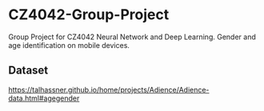 # CZ4042-Group-Project
Group Project for CZ4042 Neural Network and Deep Learning. Gender and age identification on mobile devices.

## Dataset

https://talhassner.github.io/home/projects/Adience/Adience-data.html#agegender
